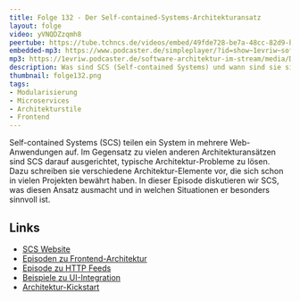 ```yaml
---
title: Folge 132 - Der Self-contained-Systems-Architekturansatz
layout: folge
video: yVNQDZzqmh8
peertube: https://tube.tchncs.de/videos/embed/49fde728-be7a-48cc-82d9-bb11244031ca
embedded-mp3: https://www.podcaster.de/simpleplayer/?id=show~1evriw~software-architektur-im-stream~pod-db3278a01d92e9dfbfd517538e&v=1662126431
mp3: https://1evriw.podcaster.de/software-architektur-im-stream/media/Der_Self-contained-Systems-Architekturansatz.mp3
description: Was sind SCS (Self-contained Systems) und wann sind sie sinnvoll?
thumbnail: folge132.png
tags:
- Modularisierung
- Microservices
- Architekturstile
- Frontend
---
```


Self-contained Systems (SCS) teilen ein System in mehrere
Web-Anwendungen auf. Im Gegensatz zu vielen anderen
Architekturansätzen sind SCS darauf ausgerichtet, typische
Architektur-Probleme zu lösen. Dazu schreiben sie verschiedene
Architektur-Elemente vor, die sich schon in vielen Projekten bewährt
haben. In dieser Episode diskutieren wir SCS, was diesen Ansatz
ausmacht und in welchen Situationen er besonders sinnvoll ist.

## Links

* [SCS Website](https://scs-architecture.org/)
* [Episoden zu Frontend-Architektur](https://software-architektur.tv/tags.html#Frontend)
* [Episode zu HTTP Feeds](https://software-architektur.tv/2022/01/14/episode98.html)
* [Beispiele zu UI-Integration](https://ewolff.com/microservices-demos.html#ui-integration)
* [Architektur-Kickstart](https://www.socreatory.com/de/trainings/arch-kickstart?ref=sasstream)

